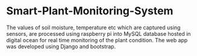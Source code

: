 # Smart-Plant-Monitoring-System

The values of soil moisture, temperature etc which are captured using sensors, are processed using raspberry pi into MySQL database hosted in digital ocean for real time monitoring of the plant condition. The web app was developed using Django and bootstrap.
